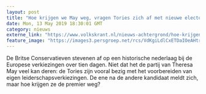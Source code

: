 ```yaml
---
layout: post
title: "Hoe krijgen we May weg, vragen Tories zich af met nieuwe electorale kastijding in aantocht"
date: Mon, 13 May 2019 18:30:01 GMT
category: nieuws
externe_link: "https://www.volkskrant.nl/nieuws-achtergrond/hoe-krijgen-we-may-weg-vragen-de-tories-zich-af-met-een-nieuwe-electorale-afstraffing-in-het-vooruitzicht~b819ac18/"
feature_image: "https://images3.persgroep.net/rcs/VdKgiLdlCxETDaIOeAHtr1F672w/diocontent/145255908/_crop/19/0/1237/1236/_fill/320/320?appId=93a17a8fd81db0de025c8abd1cca1279&quality=0.85"
---
```


De Britse Conservatieven stevenen af op een historische nederlaag bij de Europese verkiezingen over tien dagen. Niet dat het de partij van Theresa May veel kan deren: de Tories zijn vooral bezig met het voorbereiden van eigen leiderschapsverkiezingen. De ene na de andere kandidaat meldt zich, maar hoe krijgen ze de premier weg?
